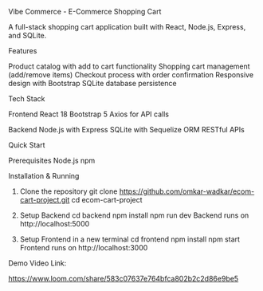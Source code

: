 Vibe Commerce - E-Commerce Shopping Cart

A full-stack shopping cart application built with React, Node.js, Express, and SQLite.

Features

 Product catalog with add to cart functionality
 Shopping cart management (add/remove items)
 Checkout process with order confirmation
 Responsive design with Bootstrap
 SQLite database persistence

Tech Stack

Frontend
 React 18
 Bootstrap 5
 Axios for API calls

Backend
 Node.js with Express
 SQLite with Sequelize ORM
 RESTful APIs


Quick Start

Prerequisites
 Node.js
 npm

Installation & Running

1. Clone the repository
   git clone https://github.com/omkar-wadkar/ecom-cart-project.git
   cd ecom-cart-project

2. Setup Backend
    cd backend
    npm install
    npm run dev
Backend runs on http://localhost:5000

3. Setup Frontend in a new terminal
    cd frontend
    npm install
    npm start
Frontend runs on http://localhost:3000

Demo Video Link:

https://www.loom.com/share/583c07637e764bfca802b2c2d86e9be5

